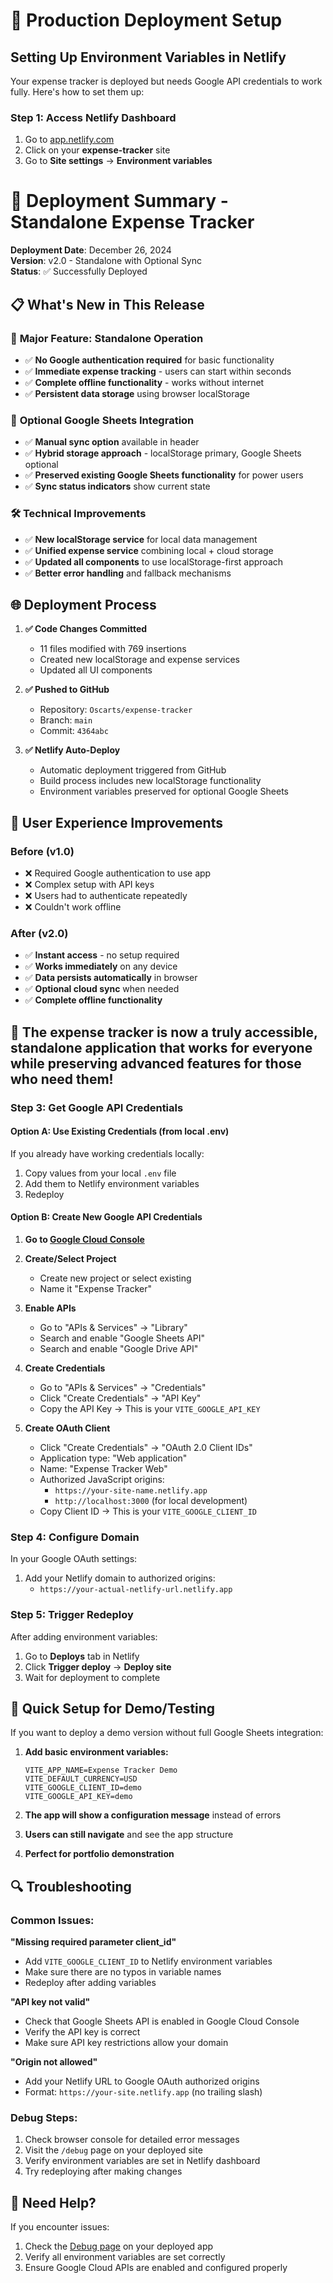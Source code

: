 # 🔧 Production Deployment Setup

## Setting Up Environment Variables in Netlify

Your expense tracker is deployed but needs Google API credentials to work fully. Here's how to set them up:

### Step 1: Access Netlify Dashboard
1. Go to [app.netlify.com](https://app.netlify.com)
2. Click on your **expense-tracker** site
3. Go to **Site settings** → **Environment variables**

# 🚀 Deployment Summary - Standalone Expense Tracker

**Deployment Date**: December 26, 2024  
**Version**: v2.0 - Standalone with Optional Sync  
**Status**: ✅ Successfully Deployed

## 📋 What's New in This Release

### 🎯 **Major Feature: Standalone Operation**
- ✅ **No Google authentication required** for basic functionality
- ✅ **Immediate expense tracking** - users can start within seconds
- ✅ **Complete offline functionality** - works without internet
- ✅ **Persistent data storage** using browser localStorage

### 🔄 **Optional Google Sheets Integration**
- ✅ **Manual sync option** available in header
- ✅ **Hybrid storage approach** - localStorage primary, Google Sheets optional
- ✅ **Preserved existing Google Sheets functionality** for power users
- ✅ **Sync status indicators** show current state

### 🛠️ **Technical Improvements**
- ✅ **New localStorage service** for local data management
- ✅ **Unified expense service** combining local + cloud storage
- ✅ **Updated all components** to use localStorage-first approach
- ✅ **Better error handling** and fallback mechanisms

## 🌐 **Deployment Process**

1. **✅ Code Changes Committed**
   - 11 files modified with 769 insertions
   - Created new localStorage and expense services
   - Updated all UI components

2. **✅ Pushed to GitHub**
   - Repository: `Oscarts/expense-tracker`
   - Branch: `main`
   - Commit: `4364abc`

3. **✅ Netlify Auto-Deploy**
   - Automatic deployment triggered from GitHub
   - Build process includes new localStorage functionality
   - Environment variables preserved for optional Google Sheets

## 📱 **User Experience Improvements**

### Before (v1.0)
- ❌ Required Google authentication to use app
- ❌ Complex setup with API keys
- ❌ Users had to authenticate repeatedly
- ❌ Couldn't work offline

### After (v2.0)
- ✅ **Instant access** - no setup required
- ✅ **Works immediately** on any device
- ✅ **Data persists automatically** in browser
- ✅ **Optional cloud sync** when needed
- ✅ **Complete offline functionality**

## 🎯 **The expense tracker is now a truly accessible, standalone application that works for everyone while preserving advanced features for those who need them!**

### Step 3: Get Google API Credentials

#### Option A: Use Existing Credentials (from local .env)
If you already have working credentials locally:
1. Copy values from your local `.env` file
2. Add them to Netlify environment variables
3. Redeploy

#### Option B: Create New Google API Credentials
1. **Go to [Google Cloud Console](https://console.cloud.google.com/)**
2. **Create/Select Project**
   - Create new project or select existing
   - Name it "Expense Tracker"

3. **Enable APIs**
   - Go to "APIs & Services" → "Library"
   - Search and enable "Google Sheets API"
   - Search and enable "Google Drive API"

4. **Create Credentials**
   - Go to "APIs & Services" → "Credentials"
   - Click "Create Credentials" → "API Key"
   - Copy the API Key → This is your `VITE_GOOGLE_API_KEY`

5. **Create OAuth Client**
   - Click "Create Credentials" → "OAuth 2.0 Client IDs"
   - Application type: "Web application"
   - Name: "Expense Tracker Web"
   - Authorized JavaScript origins: 
     - `https://your-site-name.netlify.app`
     - `http://localhost:3000` (for local development)
   - Copy Client ID → This is your `VITE_GOOGLE_CLIENT_ID`

### Step 4: Configure Domain
In your Google OAuth settings:
1. Add your Netlify domain to authorized origins:
   - `https://your-actual-netlify-url.netlify.app`

### Step 5: Trigger Redeploy
After adding environment variables:
1. Go to **Deploys** tab in Netlify
2. Click **Trigger deploy** → **Deploy site**
3. Wait for deployment to complete

## 🎯 Quick Setup for Demo/Testing

If you want to deploy a demo version without full Google Sheets integration:

1. **Add basic environment variables:**
   ```
   VITE_APP_NAME=Expense Tracker Demo
   VITE_DEFAULT_CURRENCY=USD
   VITE_GOOGLE_CLIENT_ID=demo
   VITE_GOOGLE_API_KEY=demo
   ```

2. **The app will show a configuration message** instead of errors
3. **Users can still navigate** and see the app structure
4. **Perfect for portfolio demonstration**

## 🔍 Troubleshooting

### Common Issues:

**"Missing required parameter client_id"**
- Add `VITE_GOOGLE_CLIENT_ID` to Netlify environment variables
- Make sure there are no typos in variable names
- Redeploy after adding variables

**"API key not valid"**
- Check that Google Sheets API is enabled in Google Cloud Console
- Verify the API key is correct
- Make sure API key restrictions allow your domain

**"Origin not allowed"**
- Add your Netlify URL to Google OAuth authorized origins
- Format: `https://your-site.netlify.app` (no trailing slash)

### Debug Steps:
1. Check browser console for detailed error messages
2. Visit the `/debug` page on your deployed site
3. Verify environment variables are set in Netlify dashboard
4. Try redeploying after making changes

## 📧 Need Help?

If you encounter issues:
1. Check the [Debug page](https://your-site.netlify.app/debug) on your deployed app
2. Verify all environment variables are set correctly
3. Ensure Google Cloud APIs are enabled and configured properly
